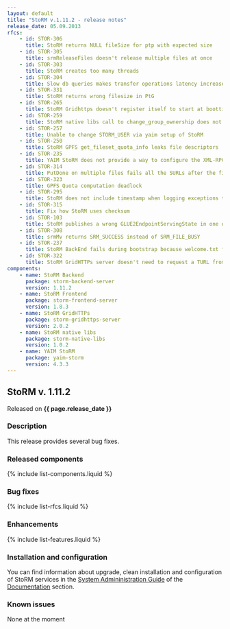 ```yaml
---
layout: default
title: "StoRM v.1.11.2 - release notes"
release_date: 05.09.2013
rfcs:
    - id: STOR-306
      title: StoRM returns NULL fileSize for ptp with expected size
    - id: STOR-305
      title: srmReleaseFiles doesn't release multiple files at once
    - id: STOR-303
      title: StoRM creates too many threads
    - id: STOR-304
      title: Slow db queries makes transfer operations latency increase
    - id: STOR-331
      title: StoRM returns wrong filesize in PtG
    - id: STOR-265
      title: StoRM Gridhttps doesn't register itself to start at boottime
    - id: STOR-259
      title: StoRM native libs call to change_group_ownership does not correctly forward exceptions to the parent java process
    - id: STOR-257
      title: Unable to change STORM_USER via yaim setup of StoRM
    - id: STOR-250
      title: StoRM GPFS get_fileset_quota_info leaks file descriptors
    - id: STOR-235
      title: YAIM StoRM does not provide a way to configure the XML-RPC service port
    - id: STOR-314
      title: PutDone on multiple files fails all the SURLs after the first specified
    - id: STOR-323
      title: GPFS Quota computation deadlock
    - id: STOR-295
      title: StoRM does not include timestamp when logging exceptions to stderr log
    - id: STOR-315
      title: Fix how StoRM uses checksum
    - id: STOR-103
      title: StoRM publishes a wrong GLUE2EndpointServingState in one of the two GLUE2Endpoint
    - id: STOR-308
      title: srmMv returns SRM_SUCCESS instead of SRM_FILE_BUSY
    - id: STOR-237
      title: StoRM BackEnd fails during bootstrap because welcome.txt file is not found
    - id: STOR-322
      title: StoRM GridHTTPs server doesn't need to request a TURL from the BE during transfer requests
components:
    - name: StoRM Backend
      package: storm-backend-server
      version: 1.11.2
    - name: StoRM Frontend
      package: storm-frontend-server
      version: 1.8.3
    - name: StoRM GridHTTPs
      package: storm-gridhttps-server
      version: 2.0.2
    - name: StoRM native libs
      package: storm-native-libs
      version: 1.0.2
    - name: YAIM StoRM
      package: yaim-storm
      version: 4.3.3
---
```


## StoRM v. 1.11.2

Released on **{{ page.release_date }}**

### Description

This release provides several bug fixes.

### Released components

{% include list-components.liquid %}

### Bug fixes

{% include list-rfcs.liquid %}

### Enhancements

{% include list-features.liquid %}

### Installation and configuration

You can find information about upgrade, clean installation and configuration of StoRM services in the [System Admininistration Guide][storm-sysadmin-guide] of the [Documentation][storm-documentation] section.

### Known issues

None at the moment

[storm-documentation]: {{site.baseurl}}/documentation.html
[storm-sysadmin-guide]: {{site.baseurl}}/documentation/sysadmin-guide/1.11.2
